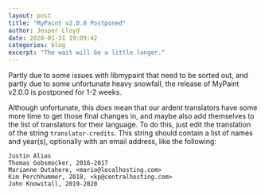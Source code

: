 ```yaml
---
layout: post
title: "MyPaint v2.0.0 Postponed"
author: Jesper Lloyd
date: 2020-01-31 19:09:42
categories: blog
excerpt: "The wait will be a little longer."
---
```


Partly due to some issues with libmypaint that need to be sorted out,
and partly due to some unfortunate heavy snowfall, the release of
MyPaint v2.0.0 is postponed for 1-2 weeks.

Although unfortunate, this _does_ mean that our ardent translators have
some more time to get those final changes in, and maybe also add themselves
to the list of translators for their language. To do this, just edit the
translation of the string `translator-credits`. This string should contain
a list of names and year(s), optionally with an email address, like the following:

```
Justin Alias
Thomas Gobsmocker, 2016-2017
Marianne Outahere, <mario@localhosting.com>
Kim Perchhummer, 2018, <kp@centralhosting.com>
John Knowitall, 2019-2020
```
